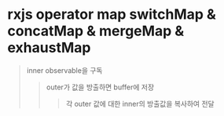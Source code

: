 # rxjs operator map switchMap & concatMap & mergeMap & exhaustMap

> inner observable을 구독
>
> > outer가 값을 방출하면 buffer에 저장
> >
> > > 각 outer 값에 대한 inner의 방출값을 복사하여 전달
